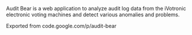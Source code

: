 Audit Bear is a web application to analyze audit log data from the iVotronic
electronic voting machines and detect various anomalies and problems.

Exported from code.google.com/p/audit-bear
